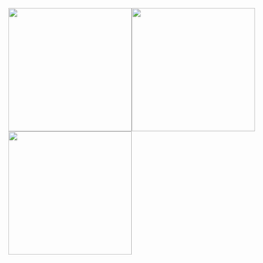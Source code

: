 <img src="https://user-images.githubusercontent.com/30866972/53283027-1ba50d80-3794-11e9-9069-937bf0271fd3.png" width="250px"><img src="https://user-images.githubusercontent.com/30866972/53283028-1ba50d80-3794-11e9-80a4-57f134c8d094.png" width="250px"><img src="https://user-images.githubusercontent.com/30866972/53283029-1ba50d80-3794-11e9-9adf-81b296bfe7f1.png" width="250px">
